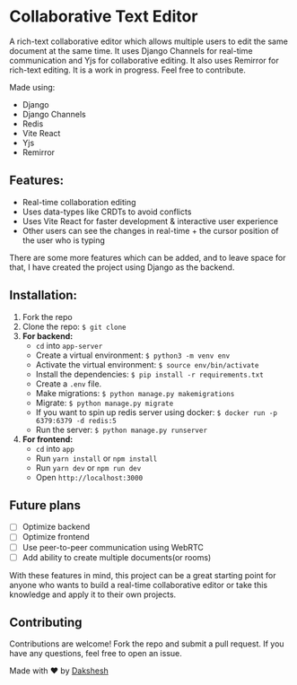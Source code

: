 # Collaborative Text Editor

A rich-text collaborative editor which allows multiple users to edit the same document at the same time. It uses Django Channels for real-time communication and Yjs for collaborative editing. It also uses Remirror for rich-text editing. It is a work in progress. Feel free to contribute.

<!-- ![demo](https://user-images.githubusercontent.com/65905942/221920988-acecf39b-c377-4cab-af24-a9c7f699a0c6.gif) -->

Made using:

- Django
- Django Channels
- Redis
- Vite React
- Yjs
- Remirror

## Features:

- Real-time collaboration editing
- Uses data-types like CRDTs to avoid conflicts
- Uses Vite React for faster development & interactive user experience
- Other users can see the changes in real-time + the cursor position of the user who is typing

There are some more features which can be added, and to leave space for that, I have created the project using Django as the backend.

## Installation:

1. Fork the repo
2. Clone the repo: `$ git clone`
3. **For backend:**
   - `cd` into `app-server`
   - Create a virtual environment: `$ python3 -m venv env`
   - Activate the virtual environment: `$ source env/bin/activate`
   - Install the dependencies: `$ pip install -r requirements.txt`
   - Create a `.env` file.
   - Make migrations: `$ python manage.py makemigrations`
   - Migrate: `$ python manage.py migrate`
   - If you want to spin up redis server using docker: `$ docker run -p 6379:6379 -d redis:5`
   - Run the server: `$ python manage.py runserver`
4. **For frontend:**
   - `cd` into `app`
   - Run `yarn install` or `npm install`
   - Run `yarn dev` or `npm run dev`
   - Open `http://localhost:3000`

## Future plans

- [ ] Optimize backend
- [ ] Optimize frontend
- [ ] Use peer-to-peer communication using WebRTC
- [ ] Add ability to create multiple documents(or rooms)

With these features in mind, this project can be a great starting point for anyone who wants to build a real-time collaborative editor or take this knowledge and apply it to their own projects.

## Contributing

Contributions are welcome! Fork the repo and submit a pull request. If you have any questions, feel free to open an issue.

Made with :heart: by [Dakshesh](https://github.com/dakshesh14)
